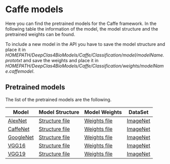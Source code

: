 ﻿# Caffe models

Here you can find the pretrained models for the Caffe framework. In the following table the information of the model, the model structure and the pretrained weights can be found.

To include a new model in the API you have to save the model structure and place it in *HOMEPATH/DeepClas4BioModels/Caffe/Classification/model/modelName.prototxt*  and save the weights and place it in *HOMEPATH/DeepClas4BioModels/Caffe/Classification/weights/modelName.caffemodel*.

## Pretrained models
The list of the pretrained models are the following.

| Model | Model Structure | Model Weights | DataSet |
|-------|-----------------|---------------|---------|
|[AlexNet](http://papers.nips.cc/paper/4824-imagenet-classification-with-deep-convolutional-neural-networks.pdf)| [Structure file](https://unirioja-my.sharepoint.com/:u:/g/personal/adines_unirioja_es/ERYGs4x82xRNgQr4PqLUXVoB336TjhpF1BPUjj05LMp6IQ?download=1) | [Weights file](https://unirioja-my.sharepoint.com/:u:/g/personal/adines_unirioja_es/EQ_ZexbsIHtDpK5LiW0S_UoBhSgcUC7ttQuPu_DjqV39Pg?download=1) | [ImageNet](http://www.image-net.org/) |
|[CaffeNet](https://github.com/BVLC/caffe/tree/master/models/bvlc_reference_caffenet)| [Structure file](https://unirioja-my.sharepoint.com/:u:/g/personal/adines_unirioja_es/Ea8iImrYGAVNpBI1wYwhVisBYX_fWQNtdbLc228Em6Npug?download=1) | [Weights file](https://unirioja-my.sharepoint.com/:u:/g/personal/adines_unirioja_es/EVt8e-ngX1FHv07nHRLXaAcB9dnwX9i33dP8D64df150DQ?download=1) | [ImageNet](http://www.image-net.org/) |
|[GoogleNet](https://ieeexplore.ieee.org/document/7298594/)| [Structure file](https://unirioja-my.sharepoint.com/:u:/g/personal/adines_unirioja_es/EaNUNfz20hRLtGcWikgrRuQBwyyMyySc5sc-LVmz_TZypQ?download=1) | [Weights file](https://unirioja-my.sharepoint.com/:u:/g/personal/adines_unirioja_es/EXGYXCCwjllPiN0DPFZJ5S8BewR7j6MrPwjuc206ONtiug?download=1) | [ImageNet](http://www.image-net.org/) |
|[VGG16](https://arxiv.org/pdf/1409.1556.pdf)| [Structure file](https://unirioja-my.sharepoint.com/:u:/g/personal/adines_unirioja_es/EUbdJT9GgVJDsMVVrwk1vewBP-IpOfKwnJh3sSNeXdoX7g?download=1) | [Weights file](https://unirioja-my.sharepoint.com/:u:/g/personal/adines_unirioja_es/EbA3miHHnbxFrPMPB8b0QkUBFxK2r4yvq2Hk4OcU1c9ryg?download=1) | [ImageNet](http://www.image-net.org/) |
|[VGG19](https://arxiv.org/pdf/1409.1556.pdf)| [Structure file](https://unirioja-my.sharepoint.com/:u:/g/personal/adines_unirioja_es/EVRmVQK2uPdEk4E-xOOs88wBeLns11VEtT6QsKLztc7i7A?download=1) | [Weights file](https://unirioja-my.sharepoint.com/:u:/g/personal/adines_unirioja_es/EVUQxa-7Ya1DklQgSgKDgt8B5RqAazeyHsIKuAzhPKDGTw?download=1) | [ImageNet](http://www.image-net.org/) |
